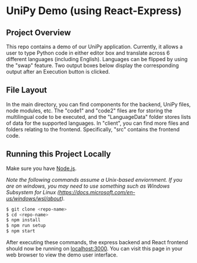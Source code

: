 # UniPy Demo (using React-Express)

## Project Overview

This repo contains a demo of our UniPy application.  Currently, it allows a user to type Python code in either editor box and translate across 6 different languages (including English).  Languages can be flipped by using the "swap" feature.  Two output boxes below display the corresponding output after an Execution button is clicked.  

## File Layout

In the main directory, you can find components for the backend, UniPy files, node modules, etc.  The "code1" and "code2" files are for storing the multilingual code to be executed, and the "LanguageData" folder stores lists of data for the supported languages.  In "client", you can find more files and folders relating to the frontend.  Specifically, "src" contains the frontend code.

## Running this Project Locally

Make sure you have [Node.js](http://nodejs.org/).

*Note the following commands assume a Unix-based enviornment. If you are on windows, you may need to use something such as Windows Subsystem for Linux (https://docs.microsoft.com/en-us/windows/wsl/about).*

```sh
$ git clone <repo-name>
$ cd <repo-name>
$ npm install
$ npm run setup
$ npm start
```

After executing these commands, the express backend and React frontend should now be running on [localhost:3000](http://localhost:3000/). You can visit this page in your web browser to view the demo user interface.
